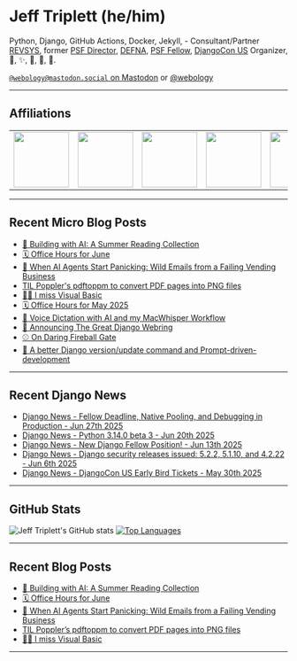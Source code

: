 # Jeff Triplett (he/him)

Python, Django, GitHub Actions, Docker, Jekyll,  - Consultant/Partner [REVSYS][], former [PSF Director][], [DEFNA][], [PSF Fellow][], [DjangoCon US][] Organizer, 🏀, ✨, 💪, 🏃, 🤖.

<a href="https://mastodon.social/@webology" rel="me">`@webology@mastodon.social` on Mastodon</a> or <a href="https://twitter.com/webology">@webology</a>

<hr>

## Affiliations

<table border="0">
<tr>
<td><a href="https://github.com/revsys/"><img src="https://avatars.githubusercontent.com/u/308096?s=200&v=4" width="100px"></a></td>
<td><a href="https://github.com/psf/"><img src="https://avatars.githubusercontent.com/u/50630501?s=200&v=4" width="100px"></a></td>
<td><a href="https://github.com/djangocon/"><img src="https://avatars.githubusercontent.com/u/2891658?s=400&&v=4" width="100px"></a></td>
<td><a href="https://github.com/defna/"><img src="https://avatars.githubusercontent.com/u/13454395?s=200&v=4" width="100px"></a></td>
<td><a href="https://github.com/djangopackages/"><img src="https://avatars.githubusercontent.com/u/27385825?s=200&v=4" width="100px"></a></td>
</tr>
</table>

<hr>

## Recent Micro Blog Posts

<!--START_SECTION:micro-posts-->
* [🤖 Building with AI: A Summer Reading Collection](https:&#x2F;&#x2F;micro.webology.dev&#x2F;2025&#x2F;06&#x2F;25&#x2F;building-with-ai-a-summer&#x2F;)
* [🗓️ Office Hours for June](https:&#x2F;&#x2F;micro.webology.dev&#x2F;2025&#x2F;05&#x2F;29&#x2F;office-hours-for-june&#x2F;)
* [🤖 When AI Agents Start Panicking: Wild Emails from a Failing Vending Business](https:&#x2F;&#x2F;micro.webology.dev&#x2F;2025&#x2F;05&#x2F;26&#x2F;when-ai-agents-start-panicking&#x2F;)
* [TIL Poppler&#39;s pdftoppm to convert PDF pages into PNG files](https:&#x2F;&#x2F;micro.webology.dev&#x2F;2025&#x2F;05&#x2F;21&#x2F;til-popplers-pdftoppm-to-convert&#x2F;)
* [🤷‍♂️ I miss Visual Basic](https:&#x2F;&#x2F;micro.webology.dev&#x2F;2025&#x2F;05&#x2F;11&#x2F;i-miss-visual-basic&#x2F;)
* [🗓️ Office Hours for May 2025](https:&#x2F;&#x2F;micro.webology.dev&#x2F;2025&#x2F;05&#x2F;08&#x2F;office-hours-for-may&#x2F;)
* [🤖 Voice Dictation with AI and my MacWhisper Workflow](https:&#x2F;&#x2F;micro.webology.dev&#x2F;2025&#x2F;04&#x2F;30&#x2F;voice-dictation-with-ai-and&#x2F;)
* [💍 Announcing The Great Django Webring](https:&#x2F;&#x2F;micro.webology.dev&#x2F;2025&#x2F;04&#x2F;18&#x2F;announcing-the-great-django-webring&#x2F;)
* [⚾ On Daring Fireball Gate](https:&#x2F;&#x2F;micro.webology.dev&#x2F;2025&#x2F;03&#x2F;27&#x2F;on-daring-fireball-gate&#x2F;)
* [🤖 A better Django version&#x2F;update command and Prompt-driven-development](https:&#x2F;&#x2F;micro.webology.dev&#x2F;2025&#x2F;03&#x2F;26&#x2F;a-better-django-versionupdate-command&#x2F;)
<!--END_SECTION:micro-posts-->

<hr>

## Recent Django News

<!--START_SECTION:news-->
* [Django News - Fellow Deadline, Native Pooling, and Debugging in Production - Jun 27th 2025](https:&#x2F;&#x2F;django-news.com&#x2F;issues&#x2F;291)
* [Django News - Python 3.14.0 beta 3 - Jun 20th 2025](https:&#x2F;&#x2F;django-news.com&#x2F;issues&#x2F;290)
* [Django News - New Django Fellow Position! - Jun 13th 2025](https:&#x2F;&#x2F;django-news.com&#x2F;issues&#x2F;289)
* [Django News - Django security releases issued: 5.2.2, 5.1.10, and 4.2.22 - Jun 6th 2025](https:&#x2F;&#x2F;django-news.com&#x2F;issues&#x2F;288)
* [Django News - DjangoCon US Early Bird Tickets - May 30th 2025](https:&#x2F;&#x2F;django-news.com&#x2F;issues&#x2F;287)
<!--END_SECTION:news-->

<hr>

## GitHub Stats

![Jeff Triplett's GitHub stats](https://github-readme-stats.vercel.app/api?username=jefftriplett&show_icons=&private_count=true&theme=dracula)  [![Top Languages](https://github-readme-stats.vercel.app/api/top-langs/?username=jefftriplett&layout=compact&theme=dracula)]()

<hr>

## Recent Blog Posts

<!--START_SECTION:posts-->
* [🤖 Building with AI: A Summer Reading Collection](https:&#x2F;&#x2F;jefftriplett.com&#x2F;2025&#x2F;building-with-ai-a-summer-reading-collection&#x2F;)
* [🗓️ Office Hours for June](https:&#x2F;&#x2F;jefftriplett.com&#x2F;2025&#x2F;office-hours-for-june&#x2F;)
* [🤖 When AI Agents Start Panicking: Wild Emails from a Failing Vending Business](https:&#x2F;&#x2F;jefftriplett.com&#x2F;2025&#x2F;when-ai-agents-start-panicking-wild-emails-from-a-failing-vending-business&#x2F;)
* [TIL Poppler’s pdftoppm to convert PDF pages into PNG files](https:&#x2F;&#x2F;jefftriplett.com&#x2F;2025&#x2F;til-poppler-s-pdftoppm-to-convert-pdf-pages-into-png-files&#x2F;)
* [🤷‍♂️ I miss Visual Basic](https:&#x2F;&#x2F;jefftriplett.com&#x2F;2025&#x2F;i-miss-visual-basic&#x2F;)
<!--END_SECTION:posts-->

<hr>

[DEFNA]: https://www.defna.org/
[DjangoCon US]: http://djangocon.us/
[PSF Director]: https://www.python.org/psf/members/#board-of-directors
[REVSYS]: https://www.revsys.com/
[PSF Fellow]: https://www.python.org/psf/fellows/
